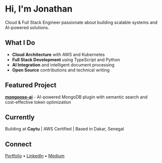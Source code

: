 # Hi, I'm Jonathan

Cloud & Full Stack Engineer passionate about building scalable systems and AI-powered solutions.

## What I Do

- **Cloud Architecture** with AWS and Kubernetes
- **Full Stack Development** using TypeScript and Python
- **AI Integration** and intelligent document processing
- **Open Source** contributions and technical writing

## Featured Project

**[mongoose-ai](https://mongoose-ai.vercel.app)** - AI-powered MongoDB plugin with semantic search and cost-effective token optimization

## Currently

Building at **Caytu** | AWS Certified | Based in Dakar, Senegal

## Connect

[Portfolio](https://jmndao.vercel.app) • [LinkedIn](https://sn.linkedin.com/in/jmndao) • [Medium](https://medium.com/@jmndao)
